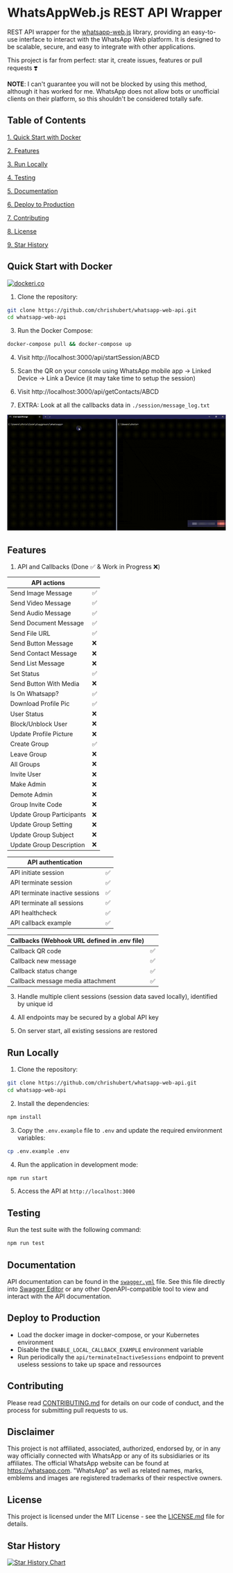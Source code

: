 # WhatsAppWeb.js REST API Wrapper

REST API wrapper for the [whatsapp-web.js](https://github.com/pedroslopez/whatsapp-web.js) library, providing an easy-to-use interface to interact with the WhatsApp Web platform. It is designed to be scalable, secure, and easy to integrate with other applications.

This project is far from perfect: star it, create issues, features or pull requests ❣️

**NOTE**: I can't guarantee you will not be blocked by using this method, although it has worked for me. WhatsApp does not allow bots or unofficial clients on their platform, so this shouldn't be considered totally safe.

## Table of Contents

[1. Quick Start with Docker](#quick-start-with-docker)

[2. Features](#features)

[3. Run Locally](#run-locally)

[4. Testing](#testing)

[5. Documentation](#documentation)

[6. Deploy to Production](#deploy-to-production)

[7. Contributing](#contributing)

[8. License](#license)

[9. Star History](#star-history)

## Quick Start with Docker

[![dockeri.co](https://dockerico.blankenship.io/image/chrishubert/whatsapp-web-api)](https://hub.docker.com/r/chrishubert/whatsapp-web-api)

1. Clone the repository:

```bash
git clone https://github.com/chrishubert/whatsapp-web-api.git
cd whatsapp-web-api
```

3. Run the Docker Compose:

```bash
docker-compose pull && docker-compose up
```
4. Visit http://localhost:3000/api/startSession/ABCD

5. Scan the QR on your console using WhatsApp mobile app -> Linked Device -> Link a Device (it may take time to setup the session)

6. Visit http://localhost:3000/api/getContacts/ABCD

7. EXTRA: Look at all the callbacks data in `./session/message_log.txt`

![Quick Start](./assets/basic_start.gif)

## Features

1. API and Callbacks (Done ✅ & Work in Progress ❌)

| API actions |   |
| ------------------------------- | - |
| Send Image Message              | ✅ |
| Send Video Message              | ✅ |
| Send Audio Message              | ✅ |
| Send Document Message           | ✅ |
| Send File URL                   | ✅ |
| Send Button Message             | ❌ |
| Send Contact Message            | ❌ |
| Send List Message               | ❌ |
| Set Status                      | ✅ |
| Send Button With Media          | ❌ |
| Is On Whatsapp?                 | ✅ |
| Download Profile Pic            | ✅ |
| User Status                     | ❌ |
| Block/Unblock User              | ❌ |
| Update Profile Picture          | ❌ |
| Create Group                    | ✅ |
| Leave Group                     | ❌ |
| All Groups                      | ❌ |
| Invite User                     | ❌ |
| Make Admin                      | ❌ |
| Demote Admin                    | ❌ |
| Group Invite Code               | ❌ |
| Update Group Participants       | ❌ |
| Update Group Setting            | ❌ |
| Update Group Subject            | ❌ |
| Update Group Description        | ❌ |

| API authentication |   |
| -------------------------------------- | - |
| API initiate session                   | ✅ |
| API terminate session                  | ✅ |
| API terminate inactive sessions        | ✅ |
| API terminate all sessions             | ✅ |
| API healthcheck                        | ✅ |
| API callback example                   | ✅ |

| Callbacks (Webhook URL defined in .env file) |   |
| ----------------------------------------------------- | - |
| Callback QR code                                      | ✅ |
| Callback new message                                  | ✅ |
| Callback status change                                | ✅ |
| Callback message media attachment                     | ✅ |

3. Handle multiple client sessions (session data saved locally), identified by unique id

4. All endpoints may be secured by a global API key

5. On server start, all existing sessions are restored

## Run Locally

1. Clone the repository:

```bash
git clone https://github.com/chrishubert/whatsapp-web-api.git
cd whatsapp-web-api
```

2. Install the dependencies:

```bash
npm install
```

3. Copy the `.env.example` file to `.env` and update the required environment variables:

```bash
cp .env.example .env
```

4. Run the application in development mode:

```bash
npm run start
```

5. Access the API at `http://localhost:3000`

## Testing

Run the test suite with the following command:

```bash
npm run test
```

## Documentation

API documentation can be found in the [`swagger.yml`](https://raw.githubusercontent.com/chrishubert/whatsapp-web-api/master/swagger.yml) file. See this file directly into [Swagger Editor](https://editor.swagger.io/?url=https://raw.githubusercontent.com/chrishubert/whatsapp-web-api/master/swagger.yml) or any other OpenAPI-compatible tool to view and interact with the API documentation.

## Deploy to Production

- Load the docker image in docker-compose, or your Kubernetes environment
- Disable the `ENABLE_LOCAL_CALLBACK_EXAMPLE` environment variable
- Run periodically the `api/terminateInactiveSessions` endpoint to prevent useless sessions to take up space and ressources

## Contributing

Please read [CONTRIBUTING.md](./CONTRIBUTING.md) for details on our code of conduct, and the process for submitting pull requests to us.

## Disclaimer

This project is not affiliated, associated, authorized, endorsed by, or in any way officially connected with WhatsApp or any of its subsidiaries or its affiliates. The official WhatsApp website can be found at https://whatsapp.com. "WhatsApp" as well as related names, marks, emblems and images are registered trademarks of their respective owners.

## License

This project is licensed under the MIT License - see the [LICENSE.md](./LICENSE.md) file for details.

## Star History

[![Star History Chart](https://api.star-history.com/svg?repos=chrishubert/whatsapp-web-api&type=Date)](https://star-history.com/#chrishubert/whatsapp-web-api&Date)
